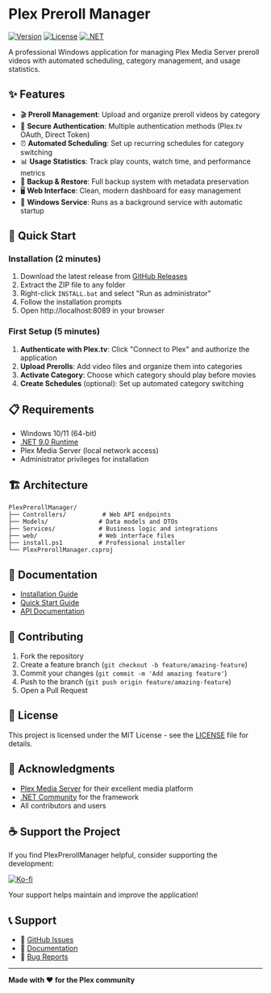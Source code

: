 # Plex Preroll Manager

[![Version](https://img.shields.io/badge/version-2.2.0-blue.svg)](https://github.com/JFLXCLOUD/PlexPrerollManager/releases)
[![License](https://img.shields.io/badge/license-MIT-green.svg)](LICENSE)
[![.NET](https://img.shields.io/badge/.NET-9.0-purple.svg)](https://dotnet.microsoft.com/download/dotnet/9.0)

A professional Windows application for managing Plex Media Server preroll videos with automated scheduling, category management, and usage statistics.

## ✨ Features

- 🎬 **Preroll Management**: Upload and organize preroll videos by category
- 🔐 **Secure Authentication**: Multiple authentication methods (Plex.tv OAuth, Direct Token)
- ⏰ **Automated Scheduling**: Set up recurring schedules for category switching
- 📊 **Usage Statistics**: Track play counts, watch time, and performance metrics
- 💾 **Backup & Restore**: Full backup system with metadata preservation
- 🖥️ **Web Interface**: Clean, modern dashboard for easy management
- 🔧 **Windows Service**: Runs as a background service with automatic startup

## 🚀 Quick Start

### Installation (2 minutes)

1. Download the latest release from [GitHub Releases](https://github.com/JFLXCLOUD/PlexPrerollManager/releases)
2. Extract the ZIP file to any folder
3. Right-click `INSTALL.bat` and select "Run as administrator"
4. Follow the installation prompts
5. Open http://localhost:8089 in your browser

### First Setup (5 minutes)

1. **Authenticate with Plex.tv**: Click "Connect to Plex" and authorize the application
2. **Upload Prerolls**: Add video files and organize them into categories
3. **Activate Category**: Choose which category should play before movies
4. **Create Schedules** (optional): Set up automated category switching

## 📋 Requirements

- Windows 10/11 (64-bit)
- [.NET 9.0 Runtime](https://dotnet.microsoft.com/download/dotnet/9.0)
- Plex Media Server (local network access)
- Administrator privileges for installation

## 🏗️ Architecture

```
PlexPrerollManager/
├── Controllers/          # Web API endpoints
├── Models/              # Data models and DTOs
├── Services/            # Business logic and integrations
├── web/                 # Web interface files
├── install.ps1          # Professional installer
└── PlexPrerollManager.csproj
```

## 📖 Documentation

- [Installation Guide](INSTALLATION.md)
- [Quick Start Guide](QUICK_START.md)
- [API Documentation](Controllers/)

## 🤝 Contributing

1. Fork the repository
2. Create a feature branch (`git checkout -b feature/amazing-feature`)
3. Commit your changes (`git commit -m 'Add amazing feature'`)
4. Push to the branch (`git push origin feature/amazing-feature`)
5. Open a Pull Request

## 📝 License

This project is licensed under the MIT License - see the [LICENSE](LICENSE) file for details.

## 🙏 Acknowledgments

- [Plex Media Server](https://www.plex.tv/) for their excellent media platform
- [.NET Community](https://dotnet.microsoft.com/) for the framework
- All contributors and users

## ☕ Support the Project

If you find PlexPrerollManager helpful, consider supporting the development:

[![Ko-fi](https://img.shields.io/badge/Ko--fi-Buy%20me%20a%20coffee-FF5E5B?style=flat&logo=kofi&logoColor=white)](https://ko-fi.com/j_b__)

Your support helps maintain and improve the application!

## 📞 Support

- 🐛 [GitHub Issues](https://github.com/JFLXCLOUD/PlexPrerollManager/issues)
- 📖 [Documentation](INSTALLATION.md)
- 🐛 [Bug Reports](https://github.com/JFLXCLOUD/PlexPrerollManager/issues/new?template=bug_report.md)

---

**Made with ❤️ for the Plex community**